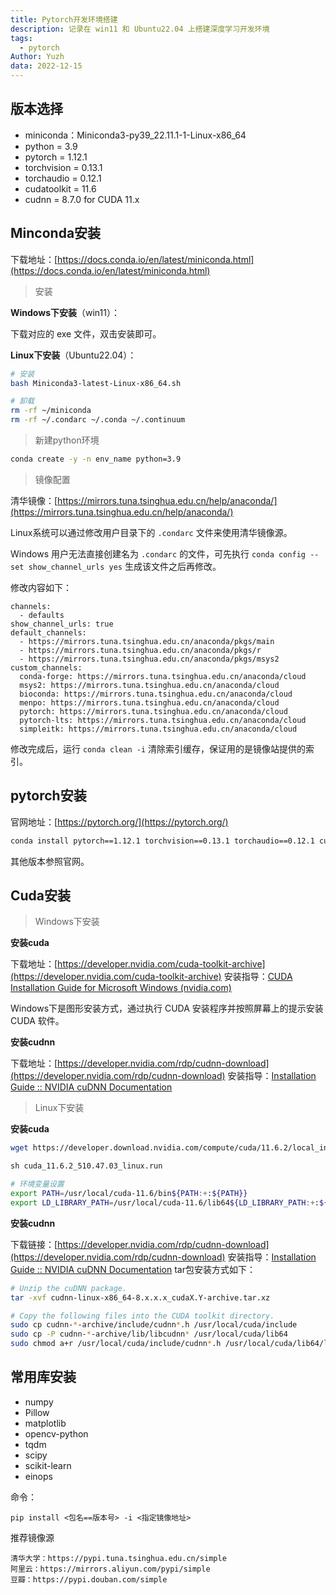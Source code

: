 ```yaml
---
title: Pytorch开发环境搭建
description: 记录在 win11 和 Ubuntu22.04 上搭建深度学习开发环境
tags:
  - pytorch
Author: Yuzh
data: 2022-12-15
---
```


## 版本选择

- miniconda：Miniconda3-py39_22.11.1-1-Linux-x86_64
- python = 3.9 
- pytorch = 1.12.1 
- torchvision = 0.13.1 
- torchaudio = 0.12.1 
- cudatoolkit = 11.6 
- cudnn = 8.7.0 for CUDA 11.x

## Minconda安装

下载地址：[https://docs.conda.io/en/latest/miniconda.html](https://docs.conda.io/en/latest/miniconda.html)

>安装

**Windows下安装**（win11）：

下载对应的 exe 文件，双击安装即可。

**Linux下安装**（Ubuntu22.04）：

```bash
# 安装
bash Miniconda3-latest-Linux-x86_64.sh

# 卸载
rm -rf ~/miniconda
rm -rf ~/.condarc ~/.conda ~/.continuum
```

>新建python环境

```bash
conda create -y -n env_name python=3.9
```

>镜像配置

清华镜像：[https://mirrors.tuna.tsinghua.edu.cn/help/anaconda/](https://mirrors.tuna.tsinghua.edu.cn/help/anaconda/)

Linux系统可以通过修改用户目录下的 `.condarc` 文件来使用清华镜像源。

Windows 用户无法直接创建名为 `.condarc` 的文件，可先执行 `conda config --set show_channel_urls yes` 生成该文件之后再修改。

修改内容如下：
```
channels:
  - defaults
show_channel_urls: true
default_channels:
  - https://mirrors.tuna.tsinghua.edu.cn/anaconda/pkgs/main
  - https://mirrors.tuna.tsinghua.edu.cn/anaconda/pkgs/r
  - https://mirrors.tuna.tsinghua.edu.cn/anaconda/pkgs/msys2
custom_channels:
  conda-forge: https://mirrors.tuna.tsinghua.edu.cn/anaconda/cloud
  msys2: https://mirrors.tuna.tsinghua.edu.cn/anaconda/cloud
  bioconda: https://mirrors.tuna.tsinghua.edu.cn/anaconda/cloud
  menpo: https://mirrors.tuna.tsinghua.edu.cn/anaconda/cloud
  pytorch: https://mirrors.tuna.tsinghua.edu.cn/anaconda/cloud
  pytorch-lts: https://mirrors.tuna.tsinghua.edu.cn/anaconda/cloud
  simpleitk: https://mirrors.tuna.tsinghua.edu.cn/anaconda/cloud
```

修改完成后，运行 `conda clean -i` 清除索引缓存，保证用的是镜像站提供的索引。

## pytorch安装

官网地址：[https://pytorch.org/](https://pytorch.org/)

```bash
conda install pytorch==1.12.1 torchvision==0.13.1 torchaudio==0.12.1 cudatoolkit=11.6 -c pytorch -c conda-forge
```

其他版本参照官网。

## Cuda安装

>Windows下安装

**安装cuda**

下载地址：[https://developer.nvidia.com/cuda-toolkit-archive](https://developer.nvidia.com/cuda-toolkit-archive)
安装指导：[CUDA Installation Guide for Microsoft Windows (nvidia.com)](https://docs.nvidia.com/cuda/cuda-installation-guide-microsoft-windows/index.html)

Windows下是图形安装方式，通过执行 CUDA 安装程序并按照屏幕上的提示安装 CUDA 软件。

**安装cudnn**

下载地址：[https://developer.nvidia.com/rdp/cudnn-download](https://developer.nvidia.com/rdp/cudnn-download)
安装指导：[Installation Guide :: NVIDIA cuDNN Documentation](https://docs.nvidia.com/deeplearning/cudnn/install-guide/index.html#install-windows)

>Linux下安装

**安装cuda**

```bash
wget https://developer.download.nvidia.com/compute/cuda/11.6.2/local_installers/cuda_11.6.2_510.47.03_linux.runsudo

sh cuda_11.6.2_510.47.03_linux.run

# 环境变量设置
export PATH=/usr/local/cuda-11.6/bin${PATH:+:${PATH}}
export LD_LIBRARY_PATH=/usr/local/cuda-11.6/lib64${LD_LIBRARY_PATH:+:${LD_LIBRARY_PATH}}
```

**安装cudnn**

下载链接：[https://developer.nvidia.com/rdp/cudnn-download](https://developer.nvidia.com/rdp/cudnn-download) 
安装指导：[Installation Guide :: NVIDIA cuDNN Documentation](https://docs.nvidia.com/deeplearning/cudnn/install-guide/index.html#install-linux)
tar包安装方式如下：
```bash
# Unzip the cuDNN package.
tar -xvf cudnn-linux-x86_64-8.x.x.x_cudaX.Y-archive.tar.xz

# Copy the following files into the CUDA toolkit directory.
sudo cp cudnn-*-archive/include/cudnn*.h /usr/local/cuda/include 
sudo cp -P cudnn-*-archive/lib/libcudnn* /usr/local/cuda/lib64 
sudo chmod a+r /usr/local/cuda/include/cudnn*.h /usr/local/cuda/lib64/libcudnn*
```

## 常用库安装

- numpy
- Pillow
- matplotlib
- opencv-python
- tqdm
- scipy
- scikit-learn
- einops

命令：
```pip
pip install <包名==版本号> -i <指定镜像地址>
```

推荐镜像源
```
清华大学：https://pypi.tuna.tsinghua.edu.cn/simple
阿里云：https://mirrors.aliyun.com/pypi/simple
豆瓣：https://pypi.douban.com/simple
```
